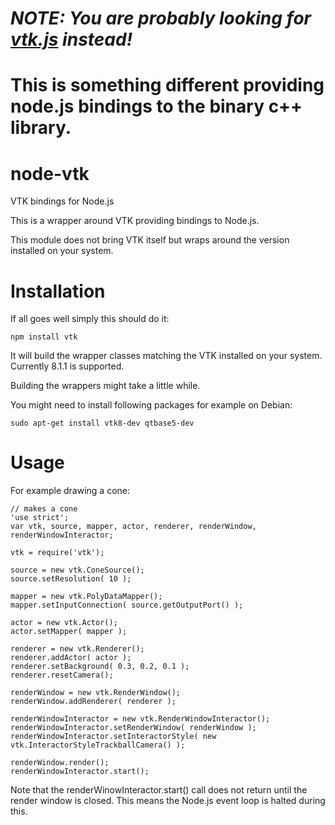 # ***NOTE: You are probably looking for [vtk.js](https://github.com/kitware/vtk-js#readme) instead!***
# This is something different providing node.js bindings to the binary c++ library.

# node-vtk
VTK bindings for Node.js

This is a wrapper around VTK providing bindings to Node.js.

This module does not bring VTK itself but wraps around the version installed
on your system.

Installation
============

If all goes well simply this should do it:
```
npm install vtk
```

It will build the wrapper classes matching the VTK installed on your system.
Currently 8.1.1 is supported.

Building the wrappers might take a little while.

You might need to install following packages for example on Debian:
```
sudo apt-get install vtk8-dev qtbase5-dev
```

Usage
=====

For example drawing a cone:

```
// makes a cone
'use strict';
var vtk, source, mapper, actor, renderer, renderWindow, renderWindowInteractor;

vtk = require('vtk');

source = new vtk.ConeSource();
source.setResolution( 10 );

mapper = new vtk.PolyDataMapper();
mapper.setInputConnection( source.getOutputPort() );

actor = new vtk.Actor();
actor.setMapper( mapper );

renderer = new vtk.Renderer();
renderer.addActor( actor );
renderer.setBackground( 0.3, 0.2, 0.1 );
renderer.resetCamera();

renderWindow = new vtk.RenderWindow();
renderWindow.addRenderer( renderer );

renderWindowInteractor = new vtk.RenderWindowInteractor();
renderWindowInteractor.setRenderWindow( renderWindow );
renderWindowInteractor.setInteractorStyle( new vtk.InteractorStyleTrackballCamera() );

renderWindow.render();
renderWindowInteractor.start();
```

Note that the renderWinowInteractor.start() call does not return until the render window is closed.
This means the Node.js event loop is halted during this.

